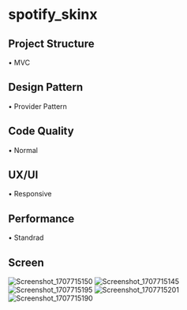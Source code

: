 # spotify_skinx

## Project Structure
• MVC

## Design Pattern
• Provider Pattern

## Code Quality
• Normal

## UX/UI
• Responsive

## Performance
• Standrad

## Screen

![Screenshot_1707715150](https://github.com/MARIOMUSHROOM/spotify_app_research/assets/52622052/5a7445e9-e99e-4099-9e4c-078efc4d37b7)
![Screenshot_1707715145](https://github.com/MARIOMUSHROOM/spotify_app_research/assets/52622052/fe21b5c4-8551-46b3-8bd8-aadb569fd900)
![Screenshot_1707715195](https://github.com/MARIOMUSHROOM/spotify_app_research/assets/52622052/2aa46e8b-af41-4e47-8d87-b84d4f5b828d)
![Screenshot_1707715201](https://github.com/MARIOMUSHROOM/spotify_app_research/assets/52622052/3f366220-6861-4b49-bfb2-032db5037d61)
![Screenshot_1707715190](https://github.com/MARIOMUSHROOM/spotify_app_research/assets/52622052/94747a7a-06d4-4a22-9130-e063ec1c4874)
